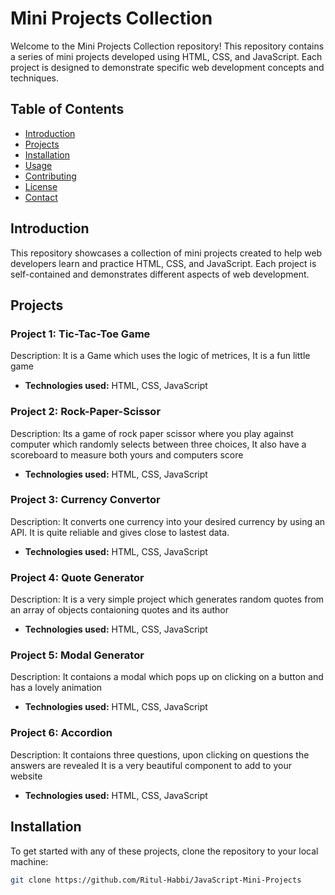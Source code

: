 # Mini Projects Collection

Welcome to the Mini Projects Collection repository! This repository contains a series of mini projects developed using HTML, CSS, and JavaScript. Each project is designed to demonstrate specific web development concepts and techniques.

## Table of Contents

- [Introduction](#introduction)
- [Projects](#projects)
- [Installation](#installation)
- [Usage](#usage)
- [Contributing](#contributing)
- [License](#license)
- [Contact](#contact)

## Introduction

This repository showcases a collection of mini projects created to help web developers learn and practice HTML, CSS, and JavaScript. Each project is self-contained and demonstrates different aspects of web development.

## Projects

### Project 1: Tic-Tac-Toe Game

Description: It is a Game which uses the logic of metrices, It is a fun little game 

- **Technologies used:** HTML, CSS, JavaScript

### Project 2: Rock-Paper-Scissor

Description: Its a game of rock paper scissor where you play against computer which randomly selects between three choices, It also have a scoreboard to measure both yours and computers score

- **Technologies used:** HTML, CSS, JavaScript

### Project 3: Currency Convertor

Description: It converts one currency into your desired currency by using an API. It is quite reliable and gives close to lastest data.

- **Technologies used:** HTML, CSS, JavaScript

### Project 4: Quote Generator

Description: It is a very simple project which generates random quotes from an array of objects contaioning quotes and its author

- **Technologies used:** HTML, CSS, JavaScript

### Project 5: Modal Generator

Description: It contaions a modal which pops up on clicking on a button and has a lovely animation 

- **Technologies used:** HTML, CSS, JavaScript

### Project 6: Accordion

Description: It contaions three questions, upon clicking on questions the answers are revealed It is a very beautiful component to add to your website

- **Technologies used:** HTML, CSS, JavaScript


## Installation

To get started with any of these projects, clone the repository to your local machine:

```sh
git clone https://github.com/Ritul-Habbi/JavaScript-Mini-Projects
